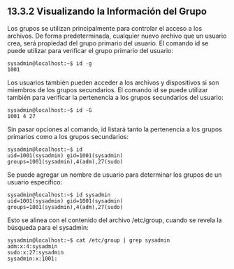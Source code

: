 ## 13.3.2 Visualizando la Información del Grupo
Los grupos se utilizan principalmente para controlar el acceso a los archivos. De forma predeterminada, cualquier nuevo archivo que un usuario crea, será propiedad del grupo primario del usuario. El comando id se puede utilizar para verificar el grupo primario del usuario:

```shell-session
sysadmin@localhost:~$ id -g                                                   
1001
```

Los usuarios también pueden acceder a los archivos y dispositivos si son miembros de los grupos secundarios. El comando id se puede utilizar también para verificar la pertenencia a los grupos secundarios del usuario:

```shell-session
sysadmin@localhost:~$ id -G                                                   
1001 4 27
```

Sin pasar opciones al comando, id listará tanto la pertenencia a los grupos primarios como a los grupos secundarios:

```shell-session
sysadmin@localhost:~$ id                                                      
uid=1001(sysadmin) gid=1001(sysadmin) groups=1001(sysadmin),4(adm),27(sudo)
```

Se puede agregar un nombre de usuario para determinar los grupos de un usuario específico:

```shell-session
sysadmin@localhost:~$ id sysadmin                                             
uid=1001(sysadmin) gid=1001(sysadmin) groups=1001(sysadmin),4(adm),27(sudo)
```

Esto se alinea con el contenido del archivo /etc/group, cuando se revela la búsqueda para el sysadmin:

```shell-session
sysadmin@localhost:~$ cat /etc/group | grep sysadmin                          
adm:x:4:sysadmin                                                              
sudo:x:27:sysadmin                                                            
sysadmin:x:1001:
```